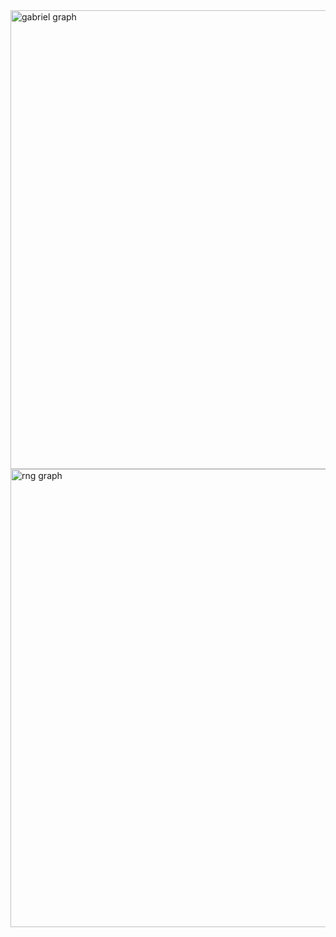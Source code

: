 <img width="734" alt="gabriel graph" src="https://github.com/user-attachments/assets/85dd485b-70b9-45f1-af38-4496e1bdbcf6" />
<img width="733" alt="rng graph" src="https://github.com/user-attachments/assets/64ec17e4-d73c-4108-be56-bfe1ece9cf5d" />
